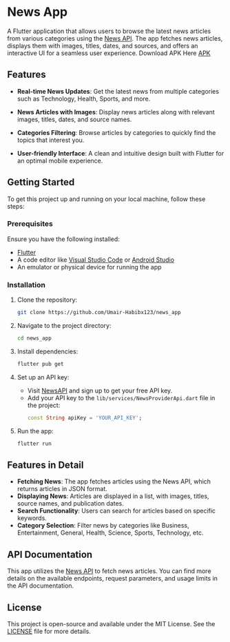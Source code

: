 # News App

A Flutter application that allows users to browse the latest news articles from various categories using the [News API](https://newsapi.org/). The app fetches news articles, displays them with images, titles, dates, and sources, and offers an interactive UI for a seamless user experience. Download APK Here [APK](https://github.com/Umair-Habibx123/news_app/raw/refs/heads/master/APK/news_app.apk)


## Features

- **Real-time News Updates**: Get the latest news from multiple categories such as Technology, Health, Sports, and more.
- **News Articles with Images**: Display news articles along with relevant images, titles, dates, and source names.
- **Categories Filtering**: Browse articles by categories to quickly find the topics that interest you.

- **User-friendly Interface**: A clean and intuitive design built with Flutter for an optimal mobile experience.

## Getting Started

To get this project up and running on your local machine, follow these steps:

### Prerequisites

Ensure you have the following installed:

- [Flutter](https://flutter.dev/docs/get-started/install)
- A code editor like [Visual Studio Code](https://code.visualstudio.com/) or [Android Studio](https://developer.android.com/studio)
- An emulator or physical device for running the app

### Installation

1. Clone the repository:
    ```bash
    git clone https://github.com/Umair-Habibx123/news_app
    ```

2. Navigate to the project directory:
    ```bash
    cd news_app
    ```

3. Install dependencies:
    ```bash
    flutter pub get
    ```

4. Set up an API key:
    - Visit [NewsAPI](https://newsapi.org/) and sign up to get your free API key.
    - Add your API key to the `lib/services/NewsProviderApi.dart` file in the project:
      ```dart
      const String apiKey = 'YOUR_API_KEY';
      ```

5. Run the app:
    ```bash
    flutter run
    ```

## Features in Detail

- **Fetching News**: The app fetches articles using the News API, which returns articles in JSON format.
- **Displaying News**: Articles are displayed in a list, with images, titles, source names, and publication dates.
- **Search Functionality**: Users can search for articles based on specific keywords.
- **Category Selection**: Filter news by categories like Business, Entertainment, General, Health, Science, Sports, Technology, etc.

## API Documentation

This app utilizes the [News API](https://newsapi.org/) to fetch news articles. You can find more details on the available endpoints, request parameters, and usage limits in the API documentation.

## License

This project is open-source and available under the MIT License. See the [LICENSE](LICENSE) file for more details.